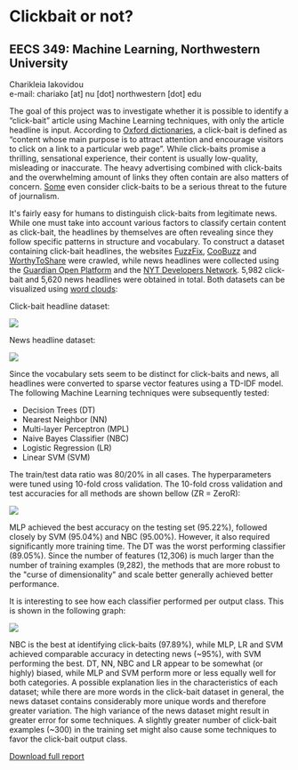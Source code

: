 # Clickbait or not?
## EECS 349: Machine Learning, Northwestern University

Charikleia Iakovidou <br>
e-mail: chariako [at] nu [dot] northwestern [dot] edu

The goal of this project was to investigate whether it is possible to identify a “click-bait” article using Machine Learning techniques, with only the article headline is input. According to [Oxford dictionaries](https://en.oxforddictionaries.com/definition/clickbait), a click-bait is defined as “content whose main purpose is to attract attention and encourage visitors to click on a link to a particular web page”. While click-baits promise a thrilling, sensational experience, their content is usually low-quality, misleading or inaccurate. The heavy advertising combined with click-baits and the overwhelming amount of links they often contain are also matters of concern. [Some](https://www.theguardian.com/media/2016/jul/12/how-technology-disrupted-the-truth) even consider click-baits to be a serious threat to the future of journalism.

It's fairly easy for humans to distinguish click-baits from legitimate news. While one must take into account various factors to classify certain content as click-bait, the headlines by themselves are often revealing since they follow specific patterns in structure and vocabulary. To construct a dataset containing click-bait headlines, the websites [FuzzFix](http://www.fuzzfix.com/), [CooBuzz](http://www.coobuzz.com/) and [WorthyToShare](http://www.worthytoshare.com/) were crawled, while news headlines were collected using the [Guardian Open Platform](http://open-platform.theguardian.com/) and the [NYT Developers Network](https://developer.nytimes.com/). 5,982 click-bait and 5,620 news headlines were obtained in total. Both datasets can be visualized using [word clouds](https://www.jasondavies.com/wordcloud/):

Click-bait headline dataset:

![](http://i.imgur.com/6UOw4hw.png)

News headline dataset:

![](http://i.imgur.com/pPZoQfO.png)

Since the vocabulary sets seem to be distinct for click-baits and news, all headlines were converted to sparse vector features using a TD-IDF model. The following Machine Learning techniques were subsequently tested:

- Decision Trees (DT)
- Nearest Neighbor (NN)
- Multi-layer Perceptron (MPL)
- Naive Bayes Classifier (NBC)
- Logistic Regression (LR)
- Linear SVM (SVM)

The train/test data ratio was 80/20% in all cases. The hyperparameters were tuned using 10-fold cross validation. The 10-fold cross validation and test accuracies for all methods are shown bellow (ZR = ZeroR):

![](http://i.imgur.com/fS7LM8m.png)

MLP achieved the best accuracy on the testing set (95.22%), followed closely by SVM (95.04%) and NBC (95.00%). However, it also required significantly more training time. The DT was the worst performing classifier (89.05%). Since the number of features (12,306) is much larger than the number of training examples (9,282), the methods that are more robust to the "curse of dimensionality" and scale better generally achieved better performance. 

It is interesting to see how each classifier performed per output class. This is shown in the following graph:

![](http://i.imgur.com/TQDS0hV.png)

NBC is the best at identifying click-baits (97.89%), while MLP, LR and SVM achieved comparable accuracy in detecting news (~95%), with SVM performing the best. DT, NN, NBC and LR appear to be somewhat (or highly) biased, while MLP and SVM perform more or less equally well for both categories. A possible explanation lies in the characteristics of each dataset; while there are more words in the click-bait dataset in general, the news dataset contains considerably more unique words and therefore greater variation. The high variance of the news dataset might result in greater error for some techniques. A slightly greater number of click-bait examples (~300) in the training set might also cause some techniques to favor the click-bait output class.

[Download full report](https://northwestern.box.com/s/p88t74q4awrmk4mitfhzl7qst8rfh2qn)

